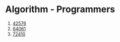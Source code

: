 # Algorithm - Programmers

1. [42576](https://programmers.co.kr/learn/courses/30/lessons/42576)
2. [64061](https://programmers.co.kr/learn/courses/30/lessons/64061)
3. [72410](https://programmers.co.kr/learn/courses/30/lessons/72410)
